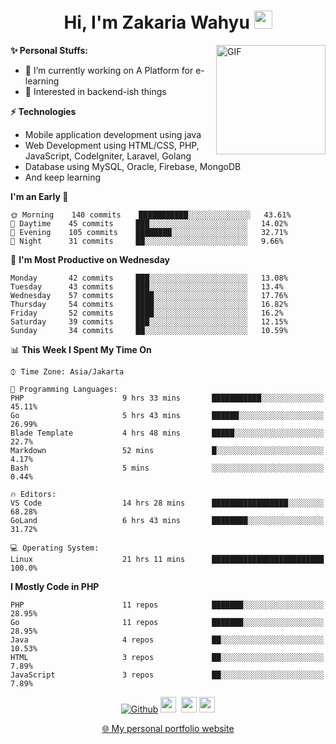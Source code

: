 <h1 align="center">Hi, I'm Zakaria Wahyu <img src="https://github.com/TheDudeThatCode/TheDudeThatCode/blob/master/Assets/Hi.gif" width="29px"></h1>

<img align="right" alt="GIF" height="175px" src="https://www.nayakapratama.co.id/wp-content/uploads/2019/07/Website-Maintenance.gif" />

**✨ Personal Stuffs:**
- 🔭 I’m currently working on A Platform for e-learning 
- 🌱 Interested in backend-ish things

**⚡ Technologies**
- Mobile application development using java
- Web Development using HTML/CSS, PHP, JavaScript, CodeIgniter, Laravel, Golang
- Database using MySQL, Oracle, Firebase, MongoDB
- And keep learning

<!--START_SECTION:waka-->
**I'm an Early 🐤** 

```text
🌞 Morning    140 commits    ███████████░░░░░░░░░░░░░░   43.61% 
🌆 Daytime    45 commits     ███░░░░░░░░░░░░░░░░░░░░░░   14.02% 
🌃 Evening    105 commits    ████████░░░░░░░░░░░░░░░░░   32.71% 
🌙 Night      31 commits     ██░░░░░░░░░░░░░░░░░░░░░░░   9.66%

```
📅 **I'm Most Productive on Wednesday** 

```text
Monday       42 commits     ███░░░░░░░░░░░░░░░░░░░░░░   13.08% 
Tuesday      43 commits     ███░░░░░░░░░░░░░░░░░░░░░░   13.4% 
Wednesday    57 commits     ████░░░░░░░░░░░░░░░░░░░░░   17.76% 
Thursday     54 commits     ████░░░░░░░░░░░░░░░░░░░░░   16.82% 
Friday       52 commits     ████░░░░░░░░░░░░░░░░░░░░░   16.2% 
Saturday     39 commits     ███░░░░░░░░░░░░░░░░░░░░░░   12.15% 
Sunday       34 commits     ██░░░░░░░░░░░░░░░░░░░░░░░   10.59%

```


📊 **This Week I Spent My Time On** 

```text
⌚︎ Time Zone: Asia/Jakarta

💬 Programming Languages: 
PHP                      9 hrs 33 mins       ███████████░░░░░░░░░░░░░░   45.11% 
Go                       5 hrs 43 mins       ██████░░░░░░░░░░░░░░░░░░░   26.99% 
Blade Template           4 hrs 48 mins       █████░░░░░░░░░░░░░░░░░░░░   22.7% 
Markdown                 52 mins             █░░░░░░░░░░░░░░░░░░░░░░░░   4.17% 
Bash                     5 mins              ░░░░░░░░░░░░░░░░░░░░░░░░░   0.44%

🔥 Editors: 
VS Code                  14 hrs 28 mins      █████████████████░░░░░░░░   68.28% 
GoLand                   6 hrs 43 mins       ████████░░░░░░░░░░░░░░░░░   31.72%

💻 Operating System: 
Linux                    21 hrs 11 mins      █████████████████████████   100.0%

```

**I Mostly Code in PHP** 

```text
PHP                      11 repos            ███████░░░░░░░░░░░░░░░░░░   28.95% 
Go                       11 repos            ███████░░░░░░░░░░░░░░░░░░   28.95% 
Java                     4 repos             ██░░░░░░░░░░░░░░░░░░░░░░░   10.53% 
HTML                     3 repos             ██░░░░░░░░░░░░░░░░░░░░░░░   7.89% 
JavaScript               3 repos             ██░░░░░░░░░░░░░░░░░░░░░░░   7.89%

```



<!--END_SECTION:waka-->

<p align="center">
<a href="https://github.com/zakariawahyu" target="_blank"><img alt="Github" src="https://img.shields.io/badge/GitHub-%2312100E.svg?&style=for-the-badge&logo=Github&logoColor=white" /></a>
<a href="https://www.twitter.com/_zakariawahyu"><img src="https://img.shields.io/badge/twitter-%231DA1F2.svg?&style=for-the-badge&logo=twitter&logoColor=white" height=25></a> 
<a href="https://www.linkedin.com/in/zakariawahyu"><img src="https://img.shields.io/badge/linkedin-%230077B5.svg?&style=for-the-badge&logo=linkedin&logoColor=white" height=25></a> 
<a href="https://www.instagram.com/_zakariawahyu"><img src="https://img.shields.io/badge/instagram-%23E4405F.svg?&style=for-the-badge&logo=instagram&logoColor=white" height=25></a></p>
<p align="center"><a href="https://www.zakariawahyu.com" target="_blank">🌐 My personal portfolio website</a></p>
